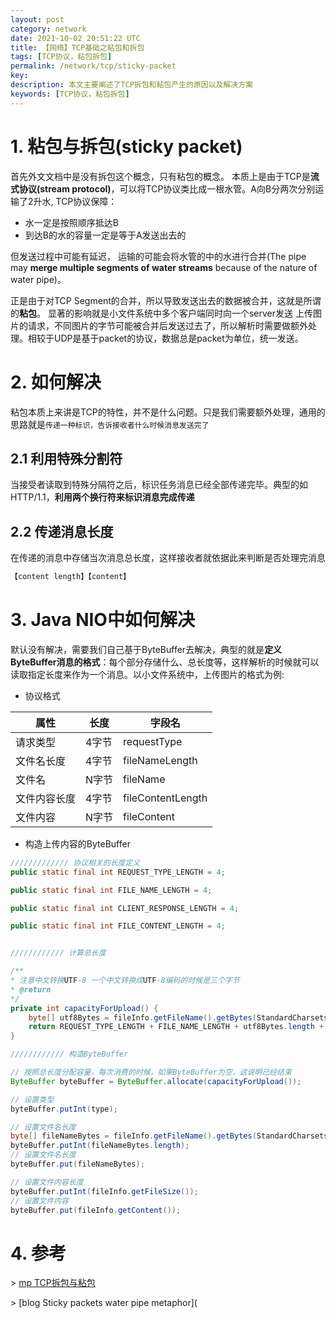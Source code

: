 ```yaml
---
layout: post
category: network
date: 2021-10-02 20:51:22 UTC
title: 【网络】TCP基础之粘包和拆包
tags: [TCP协议，粘包拆包]
permalink: /network/tcp/sticky-packet
key: 
description: 本文主要阐述了TCP拆包和粘包产生的原因以及解决方案
keywords: [TCP协议，粘包拆包]
---
```


# 1. 粘包与拆包(sticky packet)

首先外文文档中是没有拆包这个概念，只有粘包的概念。 本质上是由于TCP是**流式协议(stream protocol)**，可以将TCP协议类比成一根水管。A向B分两次分别运输了2升水, TCP协议保障：

+ 水一定是按照顺序抵达B
+ 到达B的水的容量一定是等于A发送出去的

但发送过程中可能有延迟， 运输的可能会将水管的中的水进行合并(The pipe may **merge multiple segments of water streams** because of the nature of water pipe)。

正是由于对TCP Segment的合并，所以导致发送出去的数据被合并，这就是所谓的**粘包**。 显著的影响就是小文件系统中多个客户端同时向一个server发送 上传图片的请求，不同图片的字节可能被合并后发送过去了，所以解析时需要做额外处理。相较于UDP是基于packet的协议，数据总是packet为单位，统一发送。

# 2. 如何解决

粘包本质上来讲是TCP的特性，并不是什么问题。只是我们需要额外处理，通用的思路就是`传递一种标识，告诉接收者什么时候消息发送完了`

## 2.1 利用特殊分割符

当接受者读取到特殊分隔符之后，标识任务消息已经全部传递完毕。典型的如HTTP/1.1，**利用两个换行符来标识消息完成传递**

## 2.2 传递消息长度

在传递的消息中存储当次消息总长度，这样接收者就依据此来判断是否处理完消息

```bash
【content length】【content】
````

# 3. Java NIO中如何解决

默认没有解决，需要我们自己基于ByteBuffer去解决，典型的就是**定义ByteBuffer消息的格式**：每个部分存储什么、总长度等，这样解析的时候就可以读取指定长度来作为一个消息。以小文件系统中，上传图片的格式为例:

+ 协议格式

| 属性         | 长度  | 字段名            |
| ------------ | ----- | ----------------- |
| 请求类型     | 4字节 | requestType       |
| 文件名长度   | 4字节 | fileNameLength    |
| 文件名       | N字节 | fileName          |
| 文件内容长度 | 4字节 | fileContentLength |
| 文件内容     | N字节 | fileContent       |

+ 构造上传内容的ByteBuffer

```java
///////////// 协议相关的长度定义
public static final int REQUEST_TYPE_LENGTH = 4;

public static final int FILE_NAME_LENGTH = 4;

public static final int CLIENT_RESPONSE_LENGTH = 4;

public static final int FILE_CONTENT_LENGTH = 4;


//////////// 计算总长度

/**
* 注意中文转换UTF-8 一个中文转换成UTF-8编码的时候是三个字节
* @return
*/
private int capacityForUpload() {
	byte[] utf8Bytes = fileInfo.getFileName().getBytes(StandardCharsets.UTF_8);
	return REQUEST_TYPE_LENGTH + FILE_NAME_LENGTH + utf8Bytes.length + FILE_CONTENT_LENGTH + fileInfo.getContent().length;
}

//////////// 构造ByteBuffer

// 按照总长度分配容量，每次消费的时候，如果ByteBuffer为空，这说明已经结束
ByteBuffer byteBuffer = ByteBuffer.allocate(capacityForUpload());

// 设置类型
byteBuffer.putInt(type);

// 设置文件名长度
byte[] fileNameBytes = fileInfo.getFileName().getBytes(StandardCharsets.UTF_8);
byteBuffer.putInt(fileNameBytes.length);
// 设置文件名长度
byteBuffer.put(fileNameBytes);

// 设置文件内容长度
byteBuffer.putInt(fileInfo.getFileSize());
// 设置文件内容
byteBuffer.put(fileInfo.getContent());
```

# 4. 参考

\> [mp TCP拆包与粘包](https://mp.weixin.qq.com/s/cdJ7LbH-_uVWz9BZgOuMtg)

\> [blog Sticky packets water pipe metaphor](